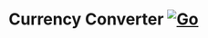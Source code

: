 # Currency Converter [![Go](https://github.com/diegopaniago/go-currency-converter/actions/workflows/ci.yml/badge.svg)](https://github.com/diegopaniago/go-currency-converter/actions/workflows/ci.yml)
